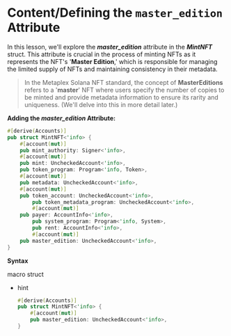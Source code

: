 # Content/**Defining the `master_edition` Attribute**

In this lesson, we'll explore the ***master_edition*** attribute in the ***MintNFT*** struct. This attribute is crucial in the process of minting NFTs as it represents the NFT's '**Master Edition**,' which is responsible for managing the limited supply of NFTs and maintaining consistency in their metadata.

> In the Metaplex Solana NFT standard, the concept of **MasterEditions** refers to a '**master**' NFT where users specify the number of copies to be minted and provide metadata information to ensure its rarity and uniqueness. (We'll delve into this in more detail later.)
> 

**Adding the *master_edition* Attribute:**

```rust
#[derive(Accounts)]
pub struct MintNFT<'info> {
    #[account(mut)]
    pub mint_authority: Signer<'info>,
    #[account(mut)]
    pub mint: UncheckedAccount<'info>,
    pub token_program: Program<'info, Token>,
    #[account(mut)]
    pub metadata: UncheckedAccount<'info>,
    #[account(mut)]
    pub token_account: UncheckedAccount<'info>,
		pub token_metadata_program: UncheckedAccount<'info>,
		#[account(mut)]
    pub payer: AccountInfo<'info>,
		pub system_program: Program<'info, System>,
		pub rent: AccountInfo<'info>,
		#[account(mut)]
    pub master_edition: UncheckedAccount<'info>,
}
```

**Syntax** 

macro struct

- hint
    
    ```rust
    #[derive(Accounts)]
    pub struct MintNFT<'info> {
        #[account(mut)]
        pub master_edition: UncheckedAccount<'info>,
    }
    ```
